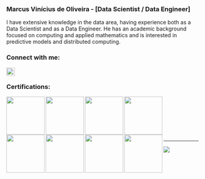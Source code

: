 ### Marcus Vinícius de Oliveira - [Data Scientist / Data Engineer]

I have extensive knowledge in the data area, having experience both as a Data Scientist and as a Data Engineer. He has an academic background focused on computing and applied mathematics and is interested in predictive models and distributed computing.

### Connect with me:

[<img align="left" width="22px" src="https://cdn.jsdelivr.net/npm/simple-icons@3.4.0/icons/linkedin.svg" />](https://www.linkedin.com/in/marcus-v-oliveira/)

<br />

### Certifications:
[<img align="left" width="100" height="100" src="https://api.accredible.com/v1/frontend/credential_website_embed_image/badge/53113890">](https://www.credential.net/bc7a74ca-dfe7-479b-922b-d56be2cf2595)

[<img align="left" width="100" height="100" src="https://images.credly.com/size/220x220/images/5fc2d535-e716-46c4-881a-f4822b8da0e5/Cognitive_Class_-_What_is_Data_Science.png">](https://www.credly.com/badges/e6817304-6e8e-4cc4-929e-0d23f22f90bb/public_url)

[<img align="left" width="100" height="100" src="https://images.credly.com/size/680x680/images/60cf69ce-6129-425d-9a42-7732fa07da1e/Tools_for_Data_Science_Foundational.png">](https://www.credly.com/badges/5117d62a-fe73-4597-8e24-52350b64929e/public_url)

[<img align="left" width="100" height="100" src="https://images.credly.com/size/680x680/images/46defa53-a922-47bd-94ea-b43488f5cd8a/Data_Science_Methodology_Foundational.png">](https://www.credly.com/badges/9f2dbc68-9010-41a0-894a-55e4f1445021/public_url)

[<img align="left" width="100" height="100" src="https://images.credly.com/size/680x680/images/0571ab1d-f43b-43d9-9c68-8ebd0ebd61b7/Python_for_Data_Sci_and_AI_Foundational.png">](https://www.credly.com/badges/278e7cb8-7141-4585-b9ed-c8108da10ca5/public_url)

[<img align="left" width="100" height="100" src="https://images.credly.com/size/680x680/images/594e0ab7-c864-4d9a-9987-3a903ec3f06a/Cognitive_Class_-_DB_and_SQL_for_Data_Sci.png">](https://www.credly.com/badges/bb84995f-521d-4dc6-9e15-5ed4523eb141/public_url)

[<img align="left" width="100" height="100" src="https://images.credly.com/size/680x680/images/fa39f4f0-174a-4886-b821-6a37d42b8b3a/Cognitive_Class_-_Data_Analysis_w_Python.png">](https://www.credly.com/badges/40fa5d25-bcd4-42c1-b994-567c86b967b0/public_url)

[<img align="left" width="100" height="100" src="https://images.credly.com/size/680x680/images/5ae9bf9e-da6e-4cec-82eb-d2b4cfea9751/Machine_Learning_with_Python.png">](https://www.credly.com/badges/8706b119-e64f-48dd-b749-0d922298003f/public_url)


<br /> <br /> <br /> <br /> <br /> <br />

---

<img align="left" src="https://github-readme-stats.vercel.app/api?username=voidmarcus&show_icons=true&hide_border=true" />
